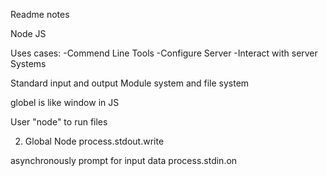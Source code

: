Readme notes

Node JS

Uses cases:
-Commend Line Tools
-Configure Server
-Interact with server Systems

Standard input and output
Module system and file system

globel is like window in JS

User "node" to run files

2. Global Node 
process.stdout.write

asynchronously prompt for input data
process.stdin.on
